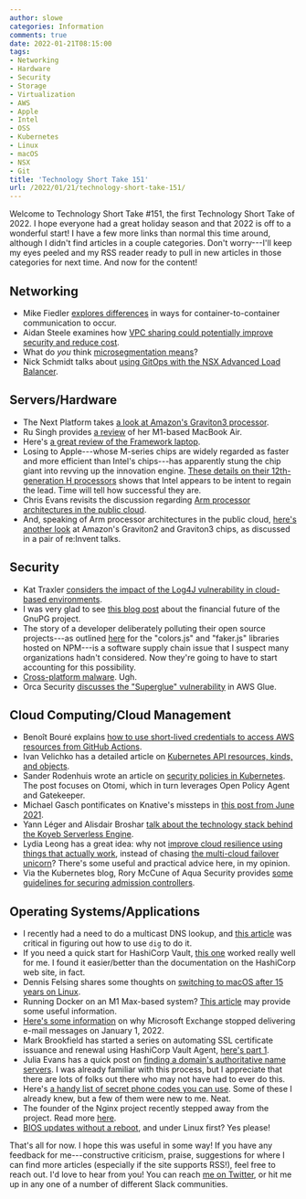 ```yaml
---
author: slowe
categories: Information
comments: true
date: 2022-01-21T08:15:00
tags:
- Networking
- Hardware
- Security
- Storage
- Virtualization
- AWS
- Apple
- Intel
- OSS
- Kubernetes
- Linux
- macOS
- NSX
- Git
title: 'Technology Short Take 151'
url: /2022/01/21/technology-short-take-151/
---
```


Welcome to Technology Short Take #151, the first Technology Short Take of 2022. I hope everyone had a great holiday season and that 2022 is off to a wonderful start! I have a few more links than normal this time around, although I didn't find articles in a couple categories. Don't worry---I'll keep my eyes peeled and my RSS reader ready to pull in new articles in those categories for next time. And now for the content!<!--more-->

## Networking

* Mike Fiedler [explores differences][link-6] in ways for container-to-container communication to occur.
* Aidan Steele examines how [VPC sharing could potentially improve security and reduce cost][link-13].
* What do _you_ think [microsegmentation means][link-15]?
* Nick Schmidt talks about [using GitOps with the NSX Advanced Load Balancer][link-28].

## Servers/Hardware

* The Next Platform takes [a look at Amazon's Graviton3 processor][link-3].
* Ru Singh provides [a review][link-4] of her M1-based MacBook Air.
* Here's [a great review of the Framework laptop][link-11].
* Losing to Apple---whose M-series chips are widely regarded as faster and more efficient than Intel's chips---has apparently stung the chip giant into revving up the innovation engine. [These details on their 12th-generation H processors][link-12] shows that Intel appears to be intent to regain the lead. Time will tell how successful they are.
* Chris Evans revisits the discussion regarding [Arm processor architectures in the public cloud][link-22].
* And, speaking of Arm processor architectures in the public cloud, [here's another look][link-23] at Amazon's Graviton2 and Graviton3 chips, as discussed in a pair of re:Invent talks.

## Security

* Kat Traxler [considers the impact of the Log4J vulnerability in cloud-based environments][link-7].
* I was very glad to see [this blog post][link-10] about the financial future of the GnuPG project.
* The story of a developer deliberately polluting their open source projects---as outlined [here][link-19] for the "colors.js" and "faker.js" libraries hosted on NPM---is a software supply chain issue that I suspect many organizations hadn't considered. Now they're going to have to start accounting for this possibility.
* [Cross-platform malware][link-30]. Ugh.
* Orca Security [discusses the "Superglue" vulnerability][link-32] in AWS Glue.

## Cloud Computing/Cloud Management

* Benoît Bouré explains [how to use short-lived credentials to access AWS resources from GitHub Actions][link-14].
* Ivan Velichko has a detailed article on [Kubernetes API resources, kinds, and objects][link-17].
* Sander Rodenhuis wrote an article on [security policies in Kubernetes][link-18]. The post focuses on Otomi, which in turn leverages Open Policy Agent and Gatekeeper.
* Michael Gasch pontificates on Knative's missteps in [this post from June 2021][link-20].
* Yann Léger and Alisdair Broshar [talk about the technology stack behind the Koyeb Serverless Engine][link-21].
* Lydia Leong has a great idea: why not [improve cloud resilience using things that actually work][link-25], instead of chasing [the multi-cloud failover unicorn][link-26]? There's some useful and practical advice here, in my opinion.
* Via the Kubernetes blog, Rory McCune of Aqua Security provides [some guidelines for securing admission controllers][link-31].

## Operating Systems/Applications

* I recently had a need to do a multicast DNS lookup, and [this article][link-1] was critical in figuring out how to use `dig` to do it.
* If you need a quick start for HashiCorp Vault, [this one][link-2] worked really well for me. I found it easier/better than the documentation on the HashiCorp web site, in fact.
* Dennis Felsing shares some thoughts on [switching to macOS after 15 years on Linux][link-5].
* Running Docker on an M1 Max-based system? [This article][link-8] may provide some useful information.
* [Here's some information][link-9] on why Microsoft Exchange stopped delivering e-mail messages on January 1, 2022.
* Mark Brookfield has started a series on automating SSL certificate issuance and renewal using HashiCorp Vault Agent, [here's part 1][link-16].
* Julia Evans has a quick post on [finding a domain's authoritative name servers][link-24]. I was already familiar with this process, but I appreciate that there are lots of folks out there who may not have had to ever do this.
* Here's [a handy list of secret phone codes you can use][link-27]. Some of these I already knew, but a few of them were new to me. Neat.
* The founder of the Nginx project recently stepped away from the project. Read more [here][link-29].
* [BIOS updates without a reboot][link-33], and under Linux first? Yes please!

That's all for now. I hope this was useful in some way! If you have any feedback for me---constructive criticism, praise, suggestions for where I can find more articles (especially if the site supports RSS!), feel free to reach out. I'd love to hear from you! You can reach [me on Twitter][link-99], or hit me up in any one of a number of different Slack communities.

[link-1]: https://www.gabriel.urdhr.fr/2019/04/02/llmnr-mdns-cli-lookup/
[link-2]: https://devopscube.com/setup-hashicorp-vault-beginners-guide/
[link-3]: https://www.nextplatform.com/2022/01/04/inside-amazons-graviton3-arm-server-processor/
[link-4]: https://rusingh.com/not-very-pro-apple-hello-air/
[link-5]: https://hookrace.net/blog/macos-setup/
[link-6]: https://www.miketheman.net/2021/12/28/container-to-container-communication/
[link-7]: https://www.vectra.ai/blogpost/log4j-unique-impact-in-the-cloud
[link-8]: https://www.proudcommerce.com/devops/docker-performance-on-apple-macbook-pro-with-m1-max-processor-status-and-tips
[link-9]: https://rachelbythebay.com/w/2022/01/01/baddate/
[link-10]: https://gnupg.org/blog/20220102-a-new-future-for-gnupg.html
[link-11]: https://luisartola.com/framework-laptop-with-ubuntu-review/
[link-12]: https://www.gsmarena.com/intel_announces_12thgen_h_processors_for_laptops_with_hybrid_design-news-52539.php
[link-13]: https://awsteele.com/blog/2022/01/02/shared-vpcs-are-underrated.html
[link-14]: https://benoitboure.com/securely-access-your-aws-resources-from-github-actions
[link-15]: https://blog.ipspace.net/2022/01/microsegmentation-terminology.html
[link-16]: https://virtualhobbit.com/2022/01/11/automate-ssl-certificate-issuing-and-renewal-with-hashicorp-vault-agent-part-1-configure-vault/
[link-17]: https://iximiuz.com/en/posts/kubernetes-api-structure-and-terminology/
[link-18]: https://hashnode.com/post/security-policies-in-kubernetes-made-easy-ckxz5fu2h02j2u8s13ecy82x0
[link-19]: https://www.bleepingcomputer.com/news/security/dev-corrupts-npm-libs-colors-and-faker-breaking-thousands-of-apps/
[link-20]: https://www.mgasch.com/2021/06/knative-pov/
[link-21]: https://www.koyeb.com/blog/the-koyeb-serverless-engine-from-kubernetes-to-nomad-firecracker-and-kuma
[link-22]: https://www.architecting.it/blog/arm-architecture-cloud/
[link-23]: https://muratbuffalo.blogspot.com/2021/12/graviton2-and-graviton3.html
[link-24]: https://jvns.ca/blog/2022/01/11/how-to-find-a-domain-s-authoritative-nameserver/
[link-25]: https://cloudpundit.com/2021/10/21/improving-cloud-resilience-through-stuff-that-works/
[link-26]: https://cloudpundit.com/2021/10/14/multicloud-failover-is-almost-always-a-terrible-idea/
[link-27]: https://www.tomsguide.com/how-to/how-to-use-secret-codes-on-iphone
[link-28]: https://blog.engyak.co/2022/01/gitops-with-nsx-advanced-load-balancer.html
[link-29]: https://www.nginx.com/blog/do-svidaniya-igor-thank-you-for-nginx/
[link-30]: https://www.intezer.com/blog/malware-analysis/new-backdoor-sysjoker/
[link-31]: https://kubernetes.io/blog/2022/01/19/secure-your-admission-controllers-and-webhooks/
[link-32]: https://orca.security/resources/blog/aws-glue-vulnerability/
[link-33]: https://linuxiac.com/intel-is-bringing-an-important-feature-to-linux-kernel-5-17/
[link-99]: https://twitter.com/scott_lowe
